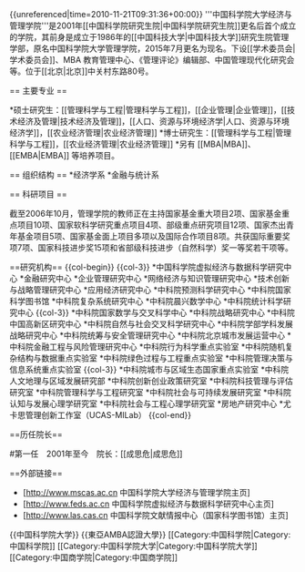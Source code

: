   {{unreferenced|time=2010-11-21T09:31:36+00:00}}
'''中国科学院大学经济与管理学院'''是2001年[[中国科学院研究生院|中国科学院研究生院]]更名后首个成立的学院，其前身是成立于1986年的[[中国科技大学|中国科技大学]]研究生院管理学部，原名中国科学院大学管理学院，2015年7月更名为现名。下设[[学术委员会|学术委员会]]、MBA 教育管理中心、《管理评论》编辑部、中国管理现代化研究会等。位于[[北京|北京]]中关村东路80号。

== 主要专业 ==

*硕士研究生：[[管理科学与工程|管理科学与工程]]，[[企业管理|企业管理]]，[[技术经济及管理|技术经济及管理]]，[[人口、资源与环境经济学|人口、资源与环境经济学]]，[[农业经济管理|农业经济管理]]
*博士研究生：[[管理科学与工程|管理科学与工程]]，[[农业经济管理|农业经济管理]]
*另有 [[MBA|MBA]]、[[EMBA|EMBA]] 等培养项目。

== 组织结构 ==
*经济学系
*金融与统计系

== 科研项目 ==

截至2006年10月，管理学院的教师正在主持国家基金重大项目2项、国家基金重点项目10项、国家软科学研究重点项目4项、部级重点研究项目12项、国家杰出青年基金项目5项、国家基金面上项目多项以及国际合作项目8项。共获国际重要奖项7项、国家科技进步奖15项和省部级科技进步（自然科学）奖一等奖若干项等。

==研究机构==
{{col-begin}}
{{col-3}}
*中国科学院虚拟经济与数据科学研究中心
*金融研究中心
*企业管理研究中心
*网络经济与知识管理研究中心
*技术创新与战略管理研究中心
*应用经济研究中心
*中科院预测科学研究中心
*中科院国家科学图书馆
*中科院复杂系统研究中心
*中科院晨兴数学中心
*中科院统计科学研究中心
{{col-3}}
*中科院国家数学与交叉科学中心
*中科院战略研究中心
*中科院中国高新区研究中心
*中科院自然与社会交叉科学研究中心
*中科院学部学科发展战略研究中心
*中科院统筹与安全管理研究中心
*中科院北京城市发展运营中心
*中科院金融工程与风险管理研究中心
*中科院行为科学重点实验室
*中科院随机复杂结构与数据重点实验室
*中科院绿色过程与工程重点实验室
*中科院管理决策与信息系统重点实验室
{{col-3}}
*中科院城市与区域生态国家重点实验室
*中科院人文地理与区域发展研究部
*中科院创新创业政策研究室
*中科院科技管理与评估研究室
*中科院管理科学与工程研究室
*中科院社会与可持续发展研究室
*中科院认知与发展心理学研究室
*中科院社会与工程心理学研究室
*房地产研究中心
*尤卡思管理创新工作室（UCAS-MILab）
{{col-end}}

==历任院长==

#第一任　2001年至今　院长：[[成思危|成思危]] 

==外部链接==
* [http://www.mscas.ac.cn 中国科学院大学经济与管理学院主页]
* [http://www.feds.ac.cn 中国科学院虚拟经济与数据科学研究中心主页]
* [http://www.las.cas.cn 中国科学院文献情报中心（国家科学图书馆）主页]

{{中国科学院大学}}
{{東亞AMBA認證大學}}
[[Category:中国科学院|Category:中国科学院]]
[[Category:中国科学院大学|Category:中国科学院大学]]
[[Category:中国商学院|Category:中国商学院]]